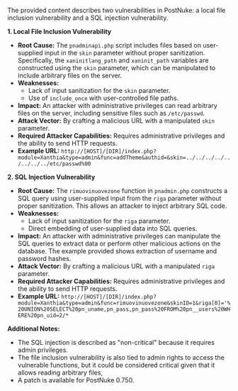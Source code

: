 The provided content describes two vulnerabilities in PostNuke: a local file inclusion vulnerability and a SQL injection vulnerability.

**1. Local File Inclusion Vulnerability**

*   **Root Cause:** The `pnadminapi.php` script includes files based on user-supplied input in the `skin` parameter without proper sanitization. Specifically, the `xaninitlang_path` and `xaninit_path` variables are constructed using the `skin` parameter, which can be manipulated to include arbitrary files on the server.
*   **Weaknesses:**
    *   Lack of input sanitization for the `skin` parameter.
    *   Use of `include_once` with user-controlled file paths.
*   **Impact:** An attacker with administrative privileges can read arbitrary files on the server, including sensitive files such as `/etc/passwd`.
*   **Attack Vector:** By crafting a malicious URL with a manipulated `skin` parameter.
*   **Required Attacker Capabilities:** Requires administrative privileges and the ability to send HTTP requests.
*   **Example URL:** `http://[HOST]/[DIR]/index.php?module=Xanthia&type=admin&func=addTheme&authid=&skin=../../../../../../../../etc/passwd%00`

**2. SQL Injection Vulnerability**

*   **Root Cause:** The `rimuovinuovezone` function in `pnadmin.php` constructs a SQL query using user-supplied input from the `riga` parameter without proper sanitization. This allows an attacker to inject arbitrary SQL code.
*   **Weaknesses:**
    *   Lack of input sanitization for the `riga` parameter.
    *   Direct embedding of user-supplied data into SQL queries.
*  **Impact:** An attacker with administrative privileges can manipulate the SQL queries to extract data or perform other malicious actions on the database. The example provided shows extraction of username and password hashes.
*   **Attack Vector:** By crafting a malicious URL with a manipulated `riga` parameter.
*   **Required Attacker Capabilities:** Requires administrative privileges and the ability to send HTTP requests.
*   **Example URL:** `http://[HOST]/[DIR]/index.php?module=Xanthia&type=admin&func=rimuovinuovezone&skinID=1&riga[0]='%20UNION%20SELECT%20pn_uname,pn_pass,pn_pass%20FROM%20pn__users%20WHERE%20pn_uid=2/*`

**Additional Notes:**
* The SQL injection is described as "non-critical" because it requires admin privileges.
* The file inclusion vulnerability is also tied to admin rights to access the vulnerable functions, but it could be considered critical given that it allows reading arbitrary files,
* A patch is available for PostNuke 0.750.